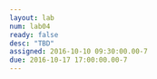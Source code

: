 ```yaml
---
layout: lab
num: lab04
ready: false
desc: "TBD"
assigned: 2016-10-10 09:30:00.00-7
due: 2016-10-17 17:00:00.00-7
---
```


